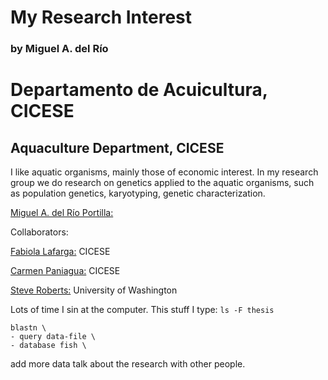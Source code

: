 # My Research Interest
### by Miguel A. del Río
# Departamento de Acuicultura, CICESE
Aquaculture Department, CICESE
---
I like aquatic organisms, mainly those of economic interest. 
In my research group we do research on genetics applied to the aquatic organisms, such as population genetics, karyotyping, genetic characterization.

[Miguel A. del Río Portilla:](http://www.cicese.edu.mx/int/index.php?mod=persacd&dep=6205&op=fpa&numemp=1578)

Collaborators:

[Fabiola Lafarga:](http://www.cicese.edu.mx/int/index.php?mod=persacd&dep=6205&op=fpa&numemp=3428) CICESE

[Carmen Paniagua:](http://www.cicese.edu.mx/int/index.php?mod=persacd&dep=6205&op=fpa&numemp=2158) CICESE

[Steve Roberts:](https://faculty.washington.edu/sr320/) University of Washington

Lots of time I sin at the computer. This stuff I type: `ls -F thesis`

```
blastn \
- query data-file \
- database fish \
```
add more data talk about the research with other people.
